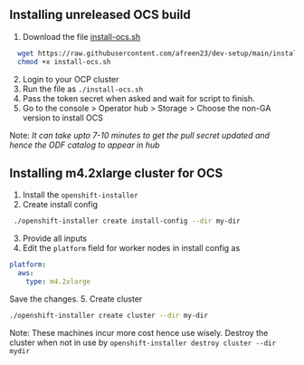 ## Installing unreleased OCS build

1. Download the file [install-ocs.sh](https://github.com/afreen23/dev-setup/blob/main/install-ocs.sh)
  ```bash
    wget https://raw.githubusercontent.com/afreen23/dev-setup/main/install-ocs.sh
    chmod +x install-ocs.sh
  ```
2. Login to your OCP cluster
3. Run the file as `./install-ocs.sh`
4. Pass the token secret when asked and wait for script to finish.
5. Go to the console > Operator hub > Storage > Choose the non-GA version to install OCS

Note: _It can take upto 7-10 minutes to get the pull secret updated and hence the ODF catalog to appear in hub_

## Installing m4.2xlarge cluster for OCS

1. Install the `openshift-installer`
2. Create install config
```bash
 ./openshift-installer create install-config --dir my-dir
```
3. Provide all inputs
4. Edit the `platform` field for worker nodes in install config as
```yaml
platform:
  aws: 
    type: m4.2xlarge
```
Save the changes.
5. Create cluster
```bash
./openshift-installer create cluster --dir my-dir
```

Note: These machines incur more cost hence use wisely. Destroy the cluster when not in use by `openshift-installer destroy cluster --dir mydir`
